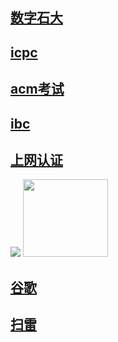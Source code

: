 <!doctype html>
<html>
<head>
<meta http-equiv="Content-Type" content="text/html; charset=utf-8" />
<title>BSKING</title>
<meta charset="gb2312">
<meta charset="iso-8859-1" />
</head>

<body>
<h2><a href="http://cas.upc.edu.cn/cas/login" target="_blank">数字石大</a></h2>
<h2><a href="http://icpc.upc.edu.cn/loginpage.php" target="_blank">icpc</a></h2>
<h2><a href="http://121.251.254.214/cpp/loginpage.php" target="_blank">acm考试</a></h2>
<h2><a href="http://ibc.computer.upc.edu.cn/" target="_blank">ibc</a></h2>

<h2><a href="http://www.gstatic.com/generate_204" target="_blank">上网认证</a></h2>
<p><a href="http://www.baidu.com"><img src="http://m.qpic.cn/psc?/V12UAMRI3v0HBr/F1H7YF3BXM1Q*sygiHZL4c67EsmdddL1V81mH8fYILM3GtBHLEjLvIC21ebLzCSoHC35zIzP8HX.auX39*XZ4afbqMeC8uLvoX5qMQiVDbc!/b&bo=ggB*AAAAAAADB98!&rf=viewer_4" ></a>
  <!--<map name="Map">
    <area shape="rect" coords="1,7,130,126" href="#http://www.baidu.com" target="_blank">
  </map>-->
  <a href="http://www.zhihuishu.com"><img src="http://m.qpic.cn/psc?/V12UAMRI3v0HBr/F1H7YF3BXM1Q*sygiHZL4dvwkWd8qqHePjaxFRuYcwVpoZVzUAjc5FE9tjw1CS.FlGy4zk99YGtlGnCD.iEcfvCyy2RWGl1tG2FvVm*ASpY!/b&bo=kQCQAAAAAAADFzM!&rf=viewer_4" width="136" height="124" ></a>
  <!--<map name="Map2">
    <area shape="rect" coords="1,-3,67,63" href="#">
    <area shape="rect" coords="368,314,959,826" href="#https://www.zhihuishu.com/" target="_blank">
  </map>-->
<p>
<h2><a href="google.com.hk" target="_blank">谷歌</a></h2>
<h2><a href="http://www.4399.com/flash/203517_4.htm" target="_blank">扫雷</a></h2>

</body>
</html>
